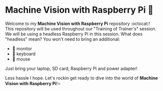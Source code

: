 # Machine Vision with Raspberry Pi 🍇

Welcome to my **Machine Vision with Raspberry Pi** repository :octocat:! This repository will be used throughout our "Training of Trainer's" session. We will be using a headless Raspberry Pi in this session. What does "headless" mean? You won't need to bring an additional:  

- :no_entry_sign: monitor
- :no_entry_sign: keyboard
- :no_entry_sign: mouse

Just bring your laptop, SD card, Raspberry Pi and power adapter!

Less hassle I hope. Let's rockin get ready to dive into the world of **Machine Vision with Raspberry Pi**!:star: